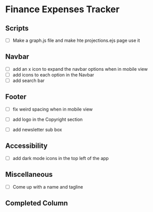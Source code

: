 # Finance Expenses Tracker

## Scripts
- [ ] Make a graph.js file and make hte projections.ejs page use it

## Navbar
- [ ] add an x icon to expand the navbar options when in mobile view
- [ ] add icons to each option in the Navbar
- [ ] add search bar

## Footer
- [ ] fix weird spacing when in mobile view
- [ ] add logo in the Copyright section
- [ ] add newsletter sub box


## Accessibility
- [ ] add dark mode icons in the top left of the app

## Miscellaneous
- [ ] Come up with a name and tagline


## Completed Column


